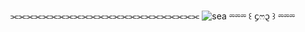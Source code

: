 ⫘⫘⫘⫘⫘⫘⫘⫘⫘⫘⫘⫘⫘⫘⫘⫘⫘⫘⫘⫘⫘⫘⫘⫘
![sea](https://github.com/user-attachments/assets/d2eac5d8-3837-48a1-b850-189a09021724)
⏔⏔⏔ ꒰ ᧔ෆ᧓ ꒱ ⏔⏔⏔

